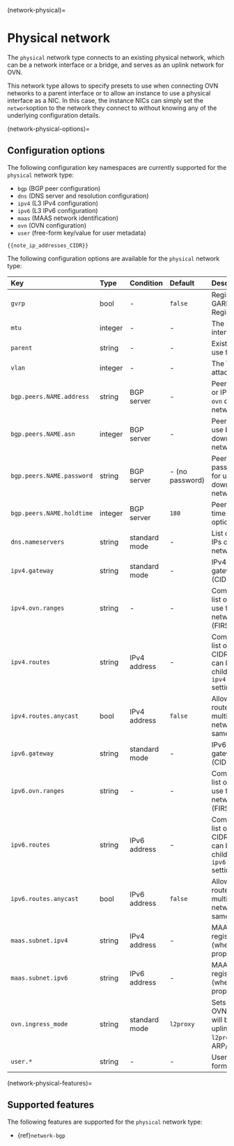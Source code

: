 (network-physical)=
# Physical network

<!-- Include start physical intro -->
The `physical` network type connects to an existing physical network, which can be a network interface or a bridge, and serves as an uplink network for OVN.
<!-- Include end physical intro -->

This network type allows to specify presets to use when connecting OVN networks to a parent interface or to allow an instance to use a physical interface as a NIC.
In this case, the instance NICs can simply set the `network`option to the network they connect to without knowing any of the underlying configuration details.

(network-physical-options)=
## Configuration options

The following configuration key namespaces are currently supported for the `physical` network type:

- `bgp` (BGP peer configuration)
- `dns` (DNS server and resolution configuration)
- `ipv4` (L3 IPv4 configuration)
- `ipv6` (L3 IPv6 configuration)
- `maas` (MAAS network identification)
- `ovn` (OVN configuration)
- `user` (free-form key/value for user metadata)

```{note}
{{note_ip_addresses_CIDR}}
```

The following configuration options are available for the `physical` network type:

Key                             | Type      | Condition             | Default                   | Description
:--                             | :--       | :--                   | :--                       | :--
`gvrp`                          | bool      | -                     | `false`                   | Register VLAN using GARP VLAN Registration Protocol
`mtu`                           | integer   | -                     | -                         | The MTU of the new interface
`parent`                        | string    | -                     | -                         | Existing interface to use for network
`vlan`                          | integer   | -                     | -                         | The VLAN ID to attach to
`bgp.peers.NAME.address`        | string    | BGP server            | -                         | Peer address (IPv4 or IPv6) for use by `ovn` downstream networks
`bgp.peers.NAME.asn`            | integer   | BGP server            | -                         | Peer AS number for use by `ovn` downstream networks
`bgp.peers.NAME.password`       | string    | BGP server            | - (no password)           | Peer session password (optional) for use by `ovn` downstream networks
`bgp.peers.NAME.holdtime`       | integer   | BGP server            | `180`                     | Peer session hold time (in seconds; optional)
`dns.nameservers`               | string    | standard mode         | -                         | List of DNS server IPs on `physical` network
`ipv4.gateway`                  | string    | standard mode         | -                         | IPv4 address for the gateway and network (CIDR)
`ipv4.ovn.ranges`               | string    | -                     | -                         | Comma-separated list of IPv4 ranges to use for child OVN network routers (FIRST-LAST format)
`ipv4.routes`                   | string    | IPv4 address          | -                         | Comma-separated list of additional IPv4 CIDR subnets that can be used with child OVN networks `ipv4.routes.external` setting
`ipv4.routes.anycast`           | bool      | IPv4 address          | `false`                   | Allow the overlapping routes to be used on multiple networks/NIC at the same time
`ipv6.gateway`                  | string    | standard mode         | -                         | IPv6 address for the gateway and network (CIDR)
`ipv6.ovn.ranges`               | string    | -                     | -                         | Comma-separated list of IPv6 ranges to use for child OVN network routers (FIRST-LAST format)
`ipv6.routes`                   | string    | IPv6 address          | -                         | Comma-separated list of additional IPv6 CIDR subnets that can be used with child OVN networks `ipv6.routes.external` setting
`ipv6.routes.anycast`           | bool      | IPv6 address          | `false`                   | Allow the overlapping routes to be used on multiple networks/NIC at the same time
`maas.subnet.ipv4`              | string    | IPv4 address          | -                         | MAAS IPv4 subnet to register instances in (when using `network` property on NIC)
`maas.subnet.ipv6`              | string    | IPv6 address          | -                         | MAAS IPv6 subnet to register instances in (when using `network` property on NIC)
`ovn.ingress_mode`              | string    | standard mode         | `l2proxy`                 | Sets the method how OVN NIC external IPs will be advertised on uplink network: `l2proxy` (proxy ARP/NDP) or `routed`
`user.*`                        | string    | -                     | -                         | User-provided free-form key/value pairs

(network-physical-features)=
## Supported features

The following features are supported for the `physical` network type:

- {ref}`network-bgp`

